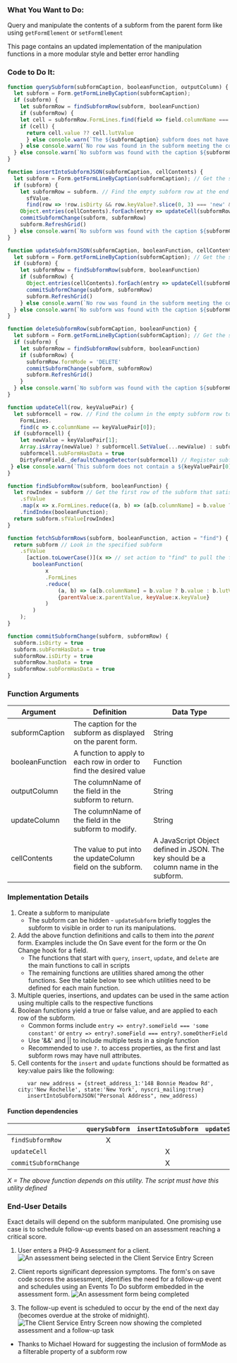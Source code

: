 ### What You Want to Do:
Query and manipulate the contents of a subform from the parent form like using `getFormElement` or `setFormElement`

This page contains an updated implementation of the manipulation functions in a more modular style and better error handling

### Code to Do It:
```javascript
function querySubform(subformCaption, booleanFunction, outputColumn) {
  let subform = Form.getFormLineByCaption(subformCaption);
  if (subform) {
    let subformRow = findSubformRow(subform, booleanFunction)
    if (subformRow) {
    let cell = subformRow.FormLines.find(field => field.columnName === outputColumn)
    if (cell) {
      return cell.value ?? cell.lutValue
      } else console.warn(`The ${subformCaption} subform does not have a field called '${outputColumn}'`) // Also return undefined if the field was not found
    } else console.warn(`No row was found in the subform meeting the condition: ${booleanFunction.toString()}`) // Also return undefined if no qualifying row found
  } else console.warn(`No subform was found with the caption ${subformCaption}`); // Also return undefined if no subform found
}

function insertIntoSubformJSON(subformCaption, cellContents) {
  let subform = Form.getFormLineByCaption(subformCaption); // Get the subform element
  if (subform) {
    let subformRow = subform. // Find the empty subform row at the end
      sfValue.
      find(row => !row.isDirty && row.keyValue?.slice(0, 3) === 'new' && row.keyValue?.length > 3)
    Object.entries(cellContents).forEach(entry => updateCell(subformRow, entry))
    commitSubformChange(subform, subformRow)
    subform.RefreshGrid()
  } else console.warn(`No subform was found with the caption ${subformCaption}`); // Also return undefined if no subform found
}

function updateSubformJSON(subformCaption, booleanFunction, cellContents) {
  let subform = Form.getFormLineByCaption(subformCaption); // Get the subform element
  if (subform) {
    let subformRow = findSubformRow(subform, booleanFunction)
    if (subformRow) {
      Object.entries(cellContents).forEach(entry => updateCell(subformRow, entry))
      commitSubformChange(subform, subformRow)
      subform.RefreshGrid()
    } else console.warn(`No row was found in the subform meeting the condition: ${booleanFunction.toString()}`) // Also return undefined if no qualifying row found
  } else console.warn(`No subform was found with the caption ${subformCaption}`); // Also return undefined if no subform found
}

function deleteSubformRow(subformCaption, booleanFunction) {
  let subform = Form.getFormLineByCaption(subformCaption); // Get the subform element
  if (subform) {
    let subformRow = findSubformRow(subform, booleanFunction)
    if (subformRow) {
      subformRow.formMode = 'DELETE'
      commitSubformChange(subform, subformRow)
      subform.RefreshGrid()
    }
  } else console.warn(`No subform was found with the caption ${subformCaption}`); // Also return undefined if no subform found
}

function updateCell(row, keyValuePair) {
  let subformcell = row. // Find the column in the empty subform row to update
    FormLines.
    find(c => c.columnName == keyValuePair[0]);
  if (subformcell) {
    let newValue = keyValuePair[1];
    Array.isArray(newValue) ? subformcell.SetValue(...newValue) : subformcell.value = newValue;
    subformcell.subFormHasData = true
    DirtyFormField._defaultChangeDetector(subformcell) // Register subform as dirty to prompt myEvolv to save
 } else console.warn(`This subform does not contain a ${keyValuePair[0]} field!`)
}

function findSubformRow(subform, booleanFunction) {
  let rowIndex = subform // Get the first row of the subform that satisfies the filter condition
    .sfValue
    .map(x => x.FormLines.reduce((a, b) => (a[b.columnName] = b.value ? b.value : b.lutValue,  a), {parentValue:x.parentValue, keyValue:x.keyValue, formMode:x.formMode}))
    .findIndex(booleanFunction);
  return subform.sfValue[rowIndex]
}

function fetchSubformRows(subform, booleanFunction, action = "find") {
  return subform // Look in the specified subform
    .sfValue
      [action.toLowerCase()](x => // set action to "find" to pull the first matching row, or "filter" to get a subset of rows
        booleanFunction(
            x
            .FormLines
            .reduce(
                (a, b) => (a[b.columnName] = b.value ? b.value : b.lutValue,  a), 
                {parentValue:x.parentValue, keyValue:x.keyValue}
            )
        )
    );
}

function commitSubformChange(subform, subformRow) {
  subform.isDirty = true
  subform.subFormHasData = true
  subformRow.isDirty = true
  subformRow.hasData = true
  subformRow.subFormHasData = true 
}
```

### Function Arguments
|Argument           |Definition |Data Type|
|---                |---        |---      |
|subformCaption     |The caption for the subform as displayed on the parent form.       |String|
|booleanFunction    |A function to apply to each row in order to find the desired value|Function|
|outputColumn       |The columnName of the field in the subform to return.              |String|
|updateColumn       |The columnName of the field in the subform to modify.              |String|
|cellContents       |The value to put into the updateColumn field on the subform.       |A JavaScript Object defined in JSON. The key should be a column name in the subform.|

### Implementation Details
1. Create a subform to manipulate
    * The subform can be hidden - `updateSubform` briefly toggles the subform to visible in order to run its manipulations.
2. Add the above function definitions and calls to them into the *parent* form. Examples include the On Save event for the form or the On Change hook for a field.
    * The functions that start with `query`, `insert`, `update`, and `delete` are the main functions to call in scripts
    * The remaining functions are utilities shared among the other functions. See the table below to see which utilities need to be defined for each main function.
4. Multiple queries, insertions, and updates can be used in the same action using multiple calls to the respective functions
5. Boolean functions yield a true or false value, and are applied to each row of the subform.
    * Common forms include `entry => entry?.someField === 'some constant'` or `entry => entry?.someField === entry?.someOtherField`
    * Use '&amp;&amp;' and || to include multiple tests in a single function
    * Recommended to use `?.` to access properties, as the first and last subform rows may have null attributes.
7. Cell contents for the `insert` and `update` functions should be formatted as key:value pairs like the following:
    ```
       var new_address = {street_address_1:'148 Bonnie Meadow Rd', city:'New Rochelle', state:'New York', nyscri_mailing:true}
       insertIntoSubformJSON("Personal Address", new_address) 
    ```
    
  #### Function dependencies
  
  |                     |`querySubform`    | `insertIntoSubform`|`updateSubformJSON`|`deleteSubformRow`|
  |  :---               |     :---:        | :---:              |:---:              |:---:             |
  |`findSubformRow`     |    X             |                    |   X               |     X            |
  |`updateCell`         |                  |  X                 |   X               |                  |
  |`commitSubformChange`|                  |  X                 |   X               |     X            |
  
  *X = The above function depends on this utility. The script must have this utility defined*
    
### End-User Details
Exact details will depend on the subform manipulated.
One promising use case is to schedule follow-up events based on an assessment reaching a critical score.

1. User enters a PHQ-9 Assessment for a client.
![An assessment being selected in the Client Service Entry Screen](/JavaScript%20Functions/assets/images/Subform%20Manipulation%201.png "An assessment being selected in the Client Service Entry Screen")

2. Client reports significant depression symptoms. The form's on save code scores the assessment, identifies the need for a follow-up  event and schedules using an Events To Do subform embedded in the assessment form. 
![An assessment form being completed](/JavaScript%20Functions/assets/images/Subform%20Manipulation%202.png "An assessment form being completed")

3. The follow-up event is scheduled to occur by the end of the next day (becomes overdue at the stroke of midnight). 
![The Client Service Entry Screen now showing the completed assessment and a follow-up task](/JavaScript%20Functions/assets/images/Subform%20Manipulation%203.png "The Client Service Entry Screen now showing the completed assessment and a follow-up task")

* Thanks to Michael Howard for suggesting the inclusion of formMode as a filterable property of a subform row
